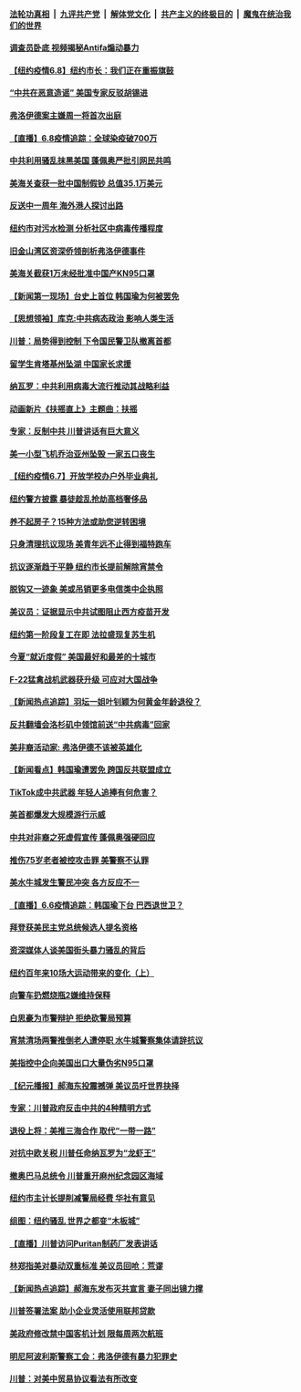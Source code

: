 ####  [法轮功真相](../../../../basic/blob/master/README.md?t=06082331) &nbsp;|&nbsp; [九评共产党](../../../../9ping.md/blob/master/README.md?t=06082331) &nbsp;|&nbsp; [解体党文化](../../../../jtdwh.md/blob/master/README.md?t=06082331)  &nbsp;|&nbsp; [共产主义的终极目的](../../../../gczydzjmd.md/blob/master/README.md?t=06082331) &nbsp;|&nbsp; [魔鬼在统治我们的世界](../../../../mgztzwmdsj.md/blob/master/README.md?t=06082331) 

#### [调查员卧底 视频揭秘Antifa煽动暴力](../pages/nsc412/n12169572.md?t=06082331) 

#### [【纽约疫情6.8】纽约市长：我们正在重振旗鼓](../pages/nsc412/n12170286.md?t=06082331) 

#### [“中共在恶意造谣” 美国专家反驳胡锡进](../pages/nsc412/n12170642.md?t=06082331) 

#### [弗洛伊德案主嫌周一将首次出庭](../pages/nsc412/n12170496.md?t=06082331) 

#### [【直播】6.8疫情追踪：全球染疫破700万](../pages/nsc412/n12170369.md?t=06082331) 

#### [中共利用骚乱抹黑美国 蓬佩奥严批引网民共鸣](../pages/nsc412/n12169006.md?t=06082331) 

#### [美海关查获一批中国制假钞 总值35.1万美元](../pages/nsc412/n12169691.md?t=06082331) 

#### [反送中一周年 海外港人探讨出路](../pages/nsc412/n12169579.md?t=06082331) 

#### [纽约市对污水检测 分析社区中病毒传播程度](../pages/nsc412/n12169593.md?t=06082331) 

#### [旧金山湾区资深侨领剖析弗洛伊德事件](../pages/nsc412/n12169685.md?t=06082331) 

#### [美海关截获1万未经批准中国产KN95口罩](../pages/nsc412/n12169314.md?t=06082331) 

#### [【新闻第一现场】台史上首位 韩国瑜为何被罢免](../pages/nsc412/n12169041.md?t=06082331) 

#### [【思想领袖】库克:中共病态政治 影响人类生活](../pages/nsc412/n12082866.md?t=06082331) 

#### [川普：局势得到控制 下令国民警卫队撤离首都](../pages/nsc412/n12168797.md?t=06082331) 

#### [留学生肯塔基州坠湖 中国家长求援](../pages/nsc412/n12168885.md?t=06082331) 

#### [纳瓦罗：中共利用病毒大流行推动其战略利益](../pages/nsc412/n12168653.md?t=06082331) 

#### [动画新片《扶摇直上》主题曲：扶摇](../pages/nsc412/n12168791.md?t=06082331) 

#### [专家：反制中共 川普讲话有巨大意义](../pages/nsc412/n12168671.md?t=06082331) 

#### [美一小型飞机乔治亚州坠毁 一家五口丧生](../pages/nsc412/n12168486.md?t=06082331) 

#### [【纽约疫情6.7】开放学校办户外毕业典礼](../pages/nsc412/n12167951.md?t=06082331) 

#### [纽约警方披露 暴徒趁乱抢劫高档奢侈品](../pages/nsc412/n12168514.md?t=06082331) 

#### [养不起房子？15种方法或助您逆转困境](../pages/nsc412/n12168452.md?t=06082331) 

#### [只身清理抗议现场 美青年远不止得到福特跑车](../pages/nsc412/n12168085.md?t=06082331) 

#### [抗议逐渐趋于平静 纽约市长提前解除宵禁令](../pages/nsc412/n12168199.md?t=06082331) 

#### [脱钩又一迹象 美或吊销更多电信类中企执照](../pages/nsc412/n12153574.md?t=06082331) 

#### [美议员：证据显示中共试图阻止西方疫苗开发](../pages/nsc412/n12168092.md?t=06082331) 

#### [纽约第一阶段复工在即   法拉盛现复苏生机](../pages/nsc412/n12167929.md?t=06082331) 

#### [今夏“就近度假” 美国最好和最差的十城市](../pages/nsc412/n12136119.md?t=06082331) 

#### [F-22猛禽战机武器获升级 可应对大国战争](../pages/nsc412/n12153968.md?t=06082331) 

#### [【新闻热点追踪】羽坛一姐叶钊颖为何黄金年龄退役？](../pages/nsc412/n12167520.md?t=06082331) 

#### [反共翻墙会洛杉矶中领馆前送“中共病毒”回家](../pages/nsc412/n12166631.md?t=06082331) 

#### [美非裔活动家: 弗洛伊德不该被英雄化](../pages/nsc412/n12167230.md?t=06082331) 

#### [【新闻看点】韩国瑜遭罢免 跨国反共联盟成立](../pages/nsc412/n12166973.md?t=06082331) 

#### [TikTok成中共武器 年轻人追捧有何危害？](../pages/nsc412/n12150689.md?t=06082331) 

#### [美首都爆发大规模游行示威](../pages/nsc412/n12167118.md?t=06082331) 

#### [中共对非裔之死虚假宣传 蓬佩奥强硬回应](../pages/nsc412/n12166885.md?t=06082331) 

#### [推伤75岁老者被控攻击罪 美警察不认罪](../pages/nsc412/n12166934.md?t=06082331) 

#### [美水牛城发生警民冲突 各方反应不一](../pages/nsc412/n12166700.md?t=06082331) 

#### [【直播】6.6疫情追踪：韩国瑜下台 巴西退世卫？](../pages/nsc412/n12166406.md?t=06082331) 

#### [拜登获美民主党总统候选人提名资格](../pages/nsc412/n12166382.md?t=06082331) 

#### [资深媒体人谈美国街头暴力骚乱的背后](../pages/nsc412/n12165615.md?t=06082331) 

#### [纽约百年来10场大运动带来的变化（上）](../pages/nsc412/n12165587.md?t=06082331) 

#### [向警车扔燃烧瓶2嫌维持保释](../pages/nsc412/n12165579.md?t=06082331) 

#### [白思豪为市警辩护 拒绝砍警局预算](../pages/nsc412/n12165593.md?t=06082331) 

#### [宵禁清场两警推倒老人遭停职  水牛城警察集体请辞抗议](../pages/nsc412/n12165596.md?t=06082331) 

#### [美指控中企向美国出口大量伪劣N95口罩](../pages/nsc412/n12165327.md?t=06082331) 

#### [【纪元播报】郝海东投震撼弹 美议员吁世界抉择](../pages/nsc412/n12165176.md?t=06082331) 

#### [专家：川普政府反击中共的4种精明方式](../pages/nsc412/n12164857.md?t=06082331) 

#### [退役上将：美推三海合作 取代“一带一路”](../pages/nsc412/n12164900.md?t=06082331) 

#### [对抗中欧关税 川普任命纳瓦罗为“龙虾王”](../pages/nsc412/n12165075.md?t=06082331) 

#### [撤奥巴马总统令 川普重开麻州纪念园区海域](../pages/nsc412/n12165023.md?t=06082331) 

#### [纽约市主计长提削减警局经费 华社有意见](../pages/nsc412/n12163075.md?t=06082331) 

#### [组图：纽约骚乱 世界之都变“木板城”](../pages/nsc412/n12164623.md?t=06082331) 

#### [【直播】川普访问Puritan制药厂发表讲话](../pages/nsc412/n12164368.md?t=06082331) 

#### [林郑指美对暴动双重标准 美议员回呛：荒谬](../pages/nsc412/n12164807.md?t=06082331) 

#### [【新闻热点追踪】郝海东发布灭共宣言 妻子同出镜力撑](../pages/nsc412/n12164856.md?t=06082331) 

#### [川普签署法案 助小企业灵活使用联邦贷款](../pages/nsc412/n12164746.md?t=06082331) 

#### [美政府修改禁中国客机计划 限每周两次航班](../pages/nsc412/n12164728.md?t=06082331) 

#### [明尼阿波利斯警察工会：弗洛伊德有暴力犯罪史](../pages/nsc412/n12164618.md?t=06082331) 

#### [川普：对美中贸易协议看法有所改变](../pages/nsc412/n12164627.md?t=06082331) 

